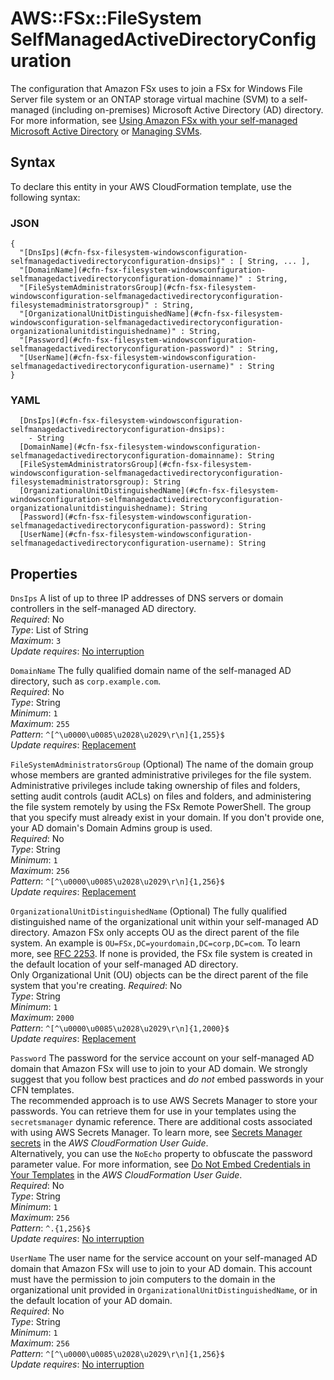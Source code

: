 # AWS::FSx::FileSystem SelfManagedActiveDirectoryConfiguration<a name="aws-properties-fsx-filesystem-windowsconfiguration-selfmanagedactivedirectoryconfiguration"></a>

The configuration that Amazon FSx uses to join a FSx for Windows File Server file system or an ONTAP storage virtual machine \(SVM\) to a self\-managed \(including on\-premises\) Microsoft Active Directory \(AD\) directory\. For more information, see [ Using Amazon FSx with your self\-managed Microsoft Active Directory](https://docs.aws.amazon.com/fsx/latest/WindowsGuide/self-managed-AD.html) or [Managing SVMs](https://docs.aws.amazon.com/fsx/latest/ONTAPGuide/managing-svms.html)\.

## Syntax<a name="aws-properties-fsx-filesystem-windowsconfiguration-selfmanagedactivedirectoryconfiguration-syntax"></a>

To declare this entity in your AWS CloudFormation template, use the following syntax:

### JSON<a name="aws-properties-fsx-filesystem-windowsconfiguration-selfmanagedactivedirectoryconfiguration-syntax.json"></a>

```
{
  "[DnsIps](#cfn-fsx-filesystem-windowsconfiguration-selfmanagedactivedirectoryconfiguration-dnsips)" : [ String, ... ],
  "[DomainName](#cfn-fsx-filesystem-windowsconfiguration-selfmanagedactivedirectoryconfiguration-domainname)" : String,
  "[FileSystemAdministratorsGroup](#cfn-fsx-filesystem-windowsconfiguration-selfmanagedactivedirectoryconfiguration-filesystemadministratorsgroup)" : String,
  "[OrganizationalUnitDistinguishedName](#cfn-fsx-filesystem-windowsconfiguration-selfmanagedactivedirectoryconfiguration-organizationalunitdistinguishedname)" : String,
  "[Password](#cfn-fsx-filesystem-windowsconfiguration-selfmanagedactivedirectoryconfiguration-password)" : String,
  "[UserName](#cfn-fsx-filesystem-windowsconfiguration-selfmanagedactivedirectoryconfiguration-username)" : String
}
```

### YAML<a name="aws-properties-fsx-filesystem-windowsconfiguration-selfmanagedactivedirectoryconfiguration-syntax.yaml"></a>

```
  [DnsIps](#cfn-fsx-filesystem-windowsconfiguration-selfmanagedactivedirectoryconfiguration-dnsips): 
    - String
  [DomainName](#cfn-fsx-filesystem-windowsconfiguration-selfmanagedactivedirectoryconfiguration-domainname): String
  [FileSystemAdministratorsGroup](#cfn-fsx-filesystem-windowsconfiguration-selfmanagedactivedirectoryconfiguration-filesystemadministratorsgroup): String
  [OrganizationalUnitDistinguishedName](#cfn-fsx-filesystem-windowsconfiguration-selfmanagedactivedirectoryconfiguration-organizationalunitdistinguishedname): String
  [Password](#cfn-fsx-filesystem-windowsconfiguration-selfmanagedactivedirectoryconfiguration-password): String
  [UserName](#cfn-fsx-filesystem-windowsconfiguration-selfmanagedactivedirectoryconfiguration-username): String
```

## Properties<a name="aws-properties-fsx-filesystem-windowsconfiguration-selfmanagedactivedirectoryconfiguration-properties"></a>

`DnsIps`  <a name="cfn-fsx-filesystem-windowsconfiguration-selfmanagedactivedirectoryconfiguration-dnsips"></a>
A list of up to three IP addresses of DNS servers or domain controllers in the self\-managed AD directory\.   
*Required*: No  
*Type*: List of String  
*Maximum*: `3`  
*Update requires*: [No interruption](https://docs.aws.amazon.com/AWSCloudFormation/latest/UserGuide/using-cfn-updating-stacks-update-behaviors.html#update-no-interrupt)

`DomainName`  <a name="cfn-fsx-filesystem-windowsconfiguration-selfmanagedactivedirectoryconfiguration-domainname"></a>
The fully qualified domain name of the self\-managed AD directory, such as `corp.example.com`\.  
*Required*: No  
*Type*: String  
*Minimum*: `1`  
*Maximum*: `255`  
*Pattern*: `^[^\u0000\u0085\u2028\u2029\r\n]{1,255}$`  
*Update requires*: [Replacement](https://docs.aws.amazon.com/AWSCloudFormation/latest/UserGuide/using-cfn-updating-stacks-update-behaviors.html#update-replacement)

`FileSystemAdministratorsGroup`  <a name="cfn-fsx-filesystem-windowsconfiguration-selfmanagedactivedirectoryconfiguration-filesystemadministratorsgroup"></a>
\(Optional\) The name of the domain group whose members are granted administrative privileges for the file system\. Administrative privileges include taking ownership of files and folders, setting audit controls \(audit ACLs\) on files and folders, and administering the file system remotely by using the FSx Remote PowerShell\. The group that you specify must already exist in your domain\. If you don't provide one, your AD domain's Domain Admins group is used\.  
*Required*: No  
*Type*: String  
*Minimum*: `1`  
*Maximum*: `256`  
*Pattern*: `^[^\u0000\u0085\u2028\u2029\r\n]{1,256}$`  
*Update requires*: [Replacement](https://docs.aws.amazon.com/AWSCloudFormation/latest/UserGuide/using-cfn-updating-stacks-update-behaviors.html#update-replacement)

`OrganizationalUnitDistinguishedName`  <a name="cfn-fsx-filesystem-windowsconfiguration-selfmanagedactivedirectoryconfiguration-organizationalunitdistinguishedname"></a>
\(Optional\) The fully qualified distinguished name of the organizational unit within your self\-managed AD directory\. Amazon FSx only accepts OU as the direct parent of the file system\. An example is `OU=FSx,DC=yourdomain,DC=corp,DC=com`\. To learn more, see [RFC 2253](https://tools.ietf.org/html/rfc2253)\. If none is provided, the FSx file system is created in the default location of your self\-managed AD directory\.   
Only Organizational Unit \(OU\) objects can be the direct parent of the file system that you're creating\.
*Required*: No  
*Type*: String  
*Minimum*: `1`  
*Maximum*: `2000`  
*Pattern*: `^[^\u0000\u0085\u2028\u2029\r\n]{1,2000}$`  
*Update requires*: [Replacement](https://docs.aws.amazon.com/AWSCloudFormation/latest/UserGuide/using-cfn-updating-stacks-update-behaviors.html#update-replacement)

`Password`  <a name="cfn-fsx-filesystem-windowsconfiguration-selfmanagedactivedirectoryconfiguration-password"></a>
The password for the service account on your self\-managed AD domain that Amazon FSx will use to join to your AD domain\. We strongly suggest that you follow best practices and *do not* embed passwords in your CFN templates\.   
The recommended approach is to use AWS Secrets Manager to store your passwords\. You can retrieve them for use in your templates using the `secretsmanager` dynamic reference\. There are additional costs associated with using AWS Secrets Manager\. To learn more, see [Secrets Manager secrets](https://docs.aws.amazon.com/AWSCloudFormation/latest/UserGuide/dynamic-references.html#dynamic-references-secretsmanager) in the *AWS CloudFormation User Guide*\.  
Alternatively, you can use the `NoEcho` property to obfuscate the password parameter value\. For more information, see [Do Not Embed Credentials in Your Templates](https://docs.aws.amazon.com/AWSCloudFormation/latest/UserGuide/best-practices.html#creds) in the *AWS CloudFormation User Guide*\.   
*Required*: No  
*Type*: String  
*Minimum*: `1`  
*Maximum*: `256`  
*Pattern*: `^.{1,256}$`  
*Update requires*: [No interruption](https://docs.aws.amazon.com/AWSCloudFormation/latest/UserGuide/using-cfn-updating-stacks-update-behaviors.html#update-no-interrupt)

`UserName`  <a name="cfn-fsx-filesystem-windowsconfiguration-selfmanagedactivedirectoryconfiguration-username"></a>
The user name for the service account on your self\-managed AD domain that Amazon FSx will use to join to your AD domain\. This account must have the permission to join computers to the domain in the organizational unit provided in `OrganizationalUnitDistinguishedName`, or in the default location of your AD domain\.  
*Required*: No  
*Type*: String  
*Minimum*: `1`  
*Maximum*: `256`  
*Pattern*: `^[^\u0000\u0085\u2028\u2029\r\n]{1,256}$`  
*Update requires*: [No interruption](https://docs.aws.amazon.com/AWSCloudFormation/latest/UserGuide/using-cfn-updating-stacks-update-behaviors.html#update-no-interrupt)